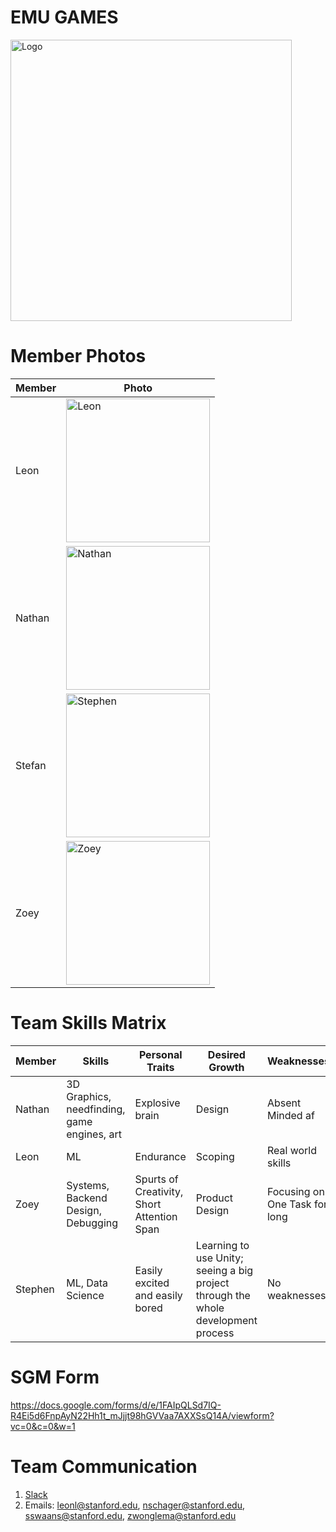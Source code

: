 # EMU GAMES
<img src="https://files.slack.com/files-pri/TFDLC87EW-FFME4JGBD/image_from_ios.png" alt="Logo" title="Emu Games Logo" width="450">




# Member Photos

Member | Photo
--- | ---
Leon | <img src="https://camo.githubusercontent.com/2ce83bfea87e46979abfa276ad652e7ca62cff6b/68747470733a2f2f73636f6e74656e742d6c6178332d322e78782e666263646e2e6e65742f762f74312e302d392f33353133343037365f313836353237333537333533363339315f343431343531313039363433343532343136305f6e2e6a70673f5f6e635f6361743d313031265f6e635f68743d73636f6e74656e742d6c6178332d322e7878266f683d3666396332356332383337323864386466633539393264326361656162623236266f653d3543464634443635" alt="Leon" width="230"/>
Nathan | <img src="" alt="Nathan" width="230"/>
Stefan | <img src="https://avatars2.githubusercontent.com/u/5836352?s=400&u=135297abc02c3ff594e4e9e19e4b77f67115dfa2&v=4" alt="Stephen" width="230"/>
Zoey | <img src="https://avatars2.githubusercontent.com/u/39204446?s=460&v=4" alt="Zoey" width="230"/>


# Team Skills Matrix

Member | Skills | Personal Traits | Desired Growth | Weaknesses
--- | --- | --- | --- | ---
Nathan | 3D Graphics, needfinding, game engines, art | Explosive brain | Design | Absent Minded af
Leon | ML | Endurance | Scoping | Real world skills
Zoey | Systems, Backend Design, Debugging | Spurts of Creativity, Short Attention Span | Product Design | Focusing on One Task for long
Stephen | ML, Data Science | Easily excited and easily bored | Learning to use Unity; seeing a big project through the whole development process | No weaknesses

# SGM Form

https://docs.google.com/forms/d/e/1FAIpQLSd7IQ-R4Ei5d6FnpAyN22Hh1t_mJjjt98hGVVaa7AXXSsQ14A/viewform?vc=0&c=0&w=1

# Team Communication

1. <a href="https://greyshirts.slack.com/open">Slack</a>
2. Emails: leonl@stanford.edu, nschager@stanford.edu, sswaans@stanford.edu, zwonglema@stanford.edu
